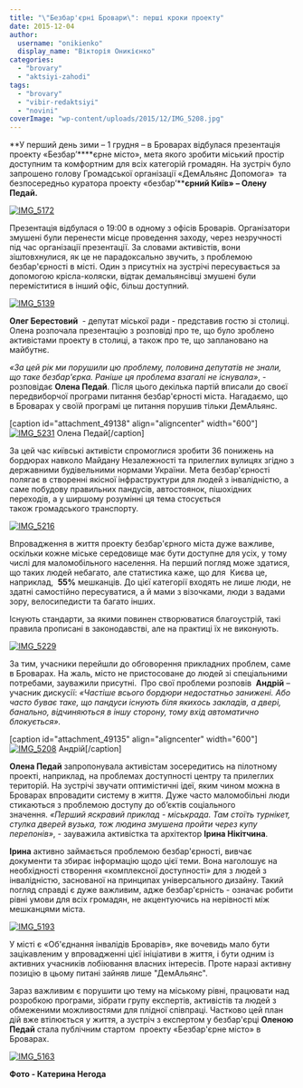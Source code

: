```yaml
---
title: "\"Безбар'єрні Бровари\": перші кроки проекту"
date: 2015-12-04
author: 
  username: "onikienko"
  display_name: "Вікторія Оникієнко"
categories: 
  - "brovary"
  - "aktsiyi-zahodi"
tags: 
  - "brovary"
  - "vibir-redaktsiyi"
  - "novini"
coverImage: "wp-content/uploads/2015/12/IMG_5208.jpg"
---
```


**У перший день зими – 1 грудня – в Броварах відбулася презентація  проекту «Безбар’****єрне місто», мета якого зробити міський простір доступним та комфортним для всіх категорій громадян. На зустріч було  запрошено голову Громадської організації «ДемАльянс Допомога»  та безпосередньо куратора проекту «безбар’****єрний Київ» – Олену Педай.**

[![IMG_5172](https://mpz.brovary.org/wp-content/uploads/2015/12/IMG_5172.jpg)](https://mpz.brovary.org/wp-content/uploads/2015/12/IMG_5172.jpg)

Презентація відбулася о 19:00 в одному з офісів Броварів. Організатори змушені були перенести місце проведення заходу, через незручності під час організації презентації. За словами активістів, вони зіштовхнулися, як це не парадоксально звучить, з проблемою безбар'єрності в місті. Один з присутніх на зустрічі пересувається за допомогою крісла-коляски, відтак демальянсівці змушені були переміститися в інший офіс, більш доступний.

[![IMG_5139](https://mpz.brovary.org/wp-content/uploads/2015/12/IMG_5139.jpg)](https://mpz.brovary.org/wp-content/uploads/2015/12/IMG_5139.jpg)

**Олег Берестовий**  - депутат міської ради - представив гостю зі столиці. Олена розпочала презентацію з розповіді про те, що було зроблено активістами проекту в столиці, а також про те, що заплановано на майбутнє.

_«За цей рік ми порушили цю проблему, половина депутатів не знали, що таке безбар'єрка. Раніше ця проблема взагалі не існувала»_, - розповідає **Олена Педай**. Після цього декілька партій вписали до своєї передвиборчої програми питання безбар'єрності міста. Нагадаємо, що в Броварах у своїй програмі це питання порушив тільки ДемАльянс.

\[caption id="attachment\_49138" align="aligncenter" width="600"\][![IMG_5231](https://mpz.brovary.org/wp-content/uploads/2015/12/IMG_5231.jpg)](https://mpz.brovary.org/wp-content/uploads/2015/12/IMG_5231.jpg) Олена Педай\[/caption\]

За цей час київські активісти спромоглися зробити 36 понижень на бордюрах навколо Майдану Незалежності та прилеглих вулицях згідно з державними будівельними нормами України. Мета безбар'єрності полягає в створенні якісної інфраструктури для людей з інвалідністю, а саме побудову правильних пандусів, автостоянок, пішохідних переходів, а у ширшому розумінні ця тема стосується також громадського транспорту.

[![IMG_5216](https://mpz.brovary.org/wp-content/uploads/2015/12/IMG_5216.jpg)](https://mpz.brovary.org/wp-content/uploads/2015/12/IMG_5216.jpg)

Впровадження в життя проекту безбар'єрного міста дуже важливе, оскільки кожне міське середовище має бути доступне для усіх, у тому числі для маломобільного населення. На перший погляд може здатися, що таких людей небагато, але статистика каже, що для  Києва це, наприклад,  **55%** мешканців. До цієї категорії входять не лише люди, не здатні самостійно пересуватися, а й мами з візочками, люди з вадами зору, велосипедисти та багато інших.

Існують стандарти, за якими повинен створюватися благоустрій, такі правила прописані в законодавстві, але на практиці їх не виконують.

[![IMG_5229](https://mpz.brovary.org/wp-content/uploads/2015/12/IMG_5229.jpg)](https://mpz.brovary.org/wp-content/uploads/2015/12/IMG_5229.jpg)

За тим, учасники перейшли до обговорення прикладних проблем, саме в Броварах. На жаль, місто не пристосоване до людей зі спеціальними потребами, зауважили присутні.  Про свої проблеми розповів  **Андрій** – учасник дискусії: _«Частіше всього бордюри недостатньо занижені. Або часто буває таке, що пандуси існують біля якихось закладів, а двері, банально, відчиняються в іншу сторону, тому вхід автоматично блокується»._

\[caption id="attachment\_49135" align="aligncenter" width="600"\][![IMG_5208](https://mpz.brovary.org/wp-content/uploads/2015/12/IMG_5208.jpg)](https://mpz.brovary.org/wp-content/uploads/2015/12/IMG_5208.jpg) Андрій\[/caption\]

**Олена Педай** запропонувала активістам зосередитись на пілотному проекті, наприклад, на проблемах доступності центру та прилеглих територій. На зустрічі звучати оптимістичні ідеї, яким чином можна в Броварах впровадити систему в життя. Дуже часто маломобільні люди стикаються з проблемою доступу до об’єктів соціального значення. _«Перший яскравий приклад - міськрада. Там стоїть турнікет, стулка дверей вузька, тож людина змушена пройти через купу перепонів»_, - зауважила активістка та архітектор **Ірина Нікітчина**.

**Ірина** активно займається проблемою безбар'єрності, вивчає документи та збирає інформацію щодо цієї теми. Вона наголошує на необхідності створення «комплексної доступності» для з людей з інвалідністю, заснованої на принципах універсального дизайну. Такий погляд справді є дуже важливим, адже безбар'єрність - означає робити рівні умови для всіх громадян, не акцентуючись на нерівності між мешканцями міста.

[![IMG_5193](https://mpz.brovary.org/wp-content/uploads/2015/12/IMG_5193.jpg)](https://mpz.brovary.org/wp-content/uploads/2015/12/IMG_5193.jpg)

У місті є «Об'єднання інвалідів Броварів», яке вочевидь мало бути зацікавленим у впровадженні цієї ініціативи в життя, і бути одним із активних учасників лобіювання власних інтересів. Проте наразі активну позицію в цьому питані зайняв лише "ДемАльянс".

Зараз важливим є порушити цю тему на міському рівні, працювати над розробкою програми, зібрати групу експертів, активістів та людей з обмеженими можливостями для плідної співпраці. Частково цей план дій вже втілюється у життя, а зустріч з експертом у безбар'єрці **Оленою Педай** стала публічним стартом  проекту «Безбар'єрне місто» в Броварах.

[![IMG_5163](https://mpz.brovary.org/wp-content/uploads/2015/12/IMG_5163.jpg)](https://mpz.brovary.org/wp-content/uploads/2015/12/IMG_5163.jpg)

**Фото - Катерина Негода**
